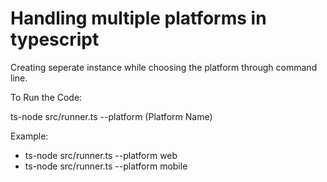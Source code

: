 # Handling multiple platforms in typescript
Creating seperate instance while choosing the platform through command line.

To Run the Code:

ts-node src/runner.ts --platform (Platform Name)

Example:

- ts-node src/runner.ts --platform web
- ts-node src/runner.ts --platform mobile
